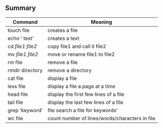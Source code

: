 ## Summary


| **Command** | **Meaning** |
|---------------|------------------|
| touch file| creates a file|
| echo ' test' | creates a text |
| cd *file1 file2*| copy file1 and call it file2|
| mv *file1 file2*| move or rename file1 to file2|
| rm file | remove a file|
| rmdir directory | remove a directory|
| cat file | display a file|
| less file | display a file a page at a time|
| head file | display the first few lines of a file|
| tail file| display the last few lines of a file|
|grep 'keyword' |file	search a file for keywords'|
|wc file|	count number of lines/words/characters in file|
